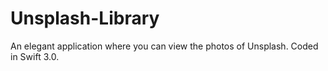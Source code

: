 # Unsplash-Library
An elegant application where you can view the photos of Unsplash. Coded in Swift 3.0.
